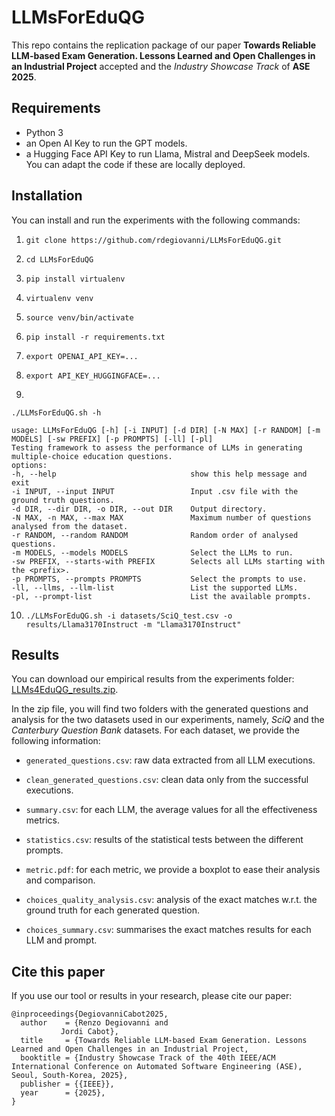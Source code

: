 # LLMsForEduQG

This repo contains the replication package of our paper **Towards Reliable LLM-based Exam Generation. Lessons Learned and Open Challenges in an Industrial Project** 
accepted and the *Industry Showcase Track* of **ASE 2025**.

## Requirements
- Python 3
- an Open AI Key to run the GPT models.
- a Hugging Face API Key to run Llama, Mistral and DeepSeek models. You can adapt the code if these are locally deployed.


## Installation
You can install and run the experiments with the following commands:

1. `git clone https://github.com/rdegiovanni/LLMsForEduQG.git`

2. `cd LLMsForEduQG`

3. `pip install virtualenv`

4. `virtualenv venv`

5. `source venv/bin/activate`

6. `pip install -r requirements.txt`

7. `export OPENAI_API_KEY=...`

8. `export API_KEY_HUGGINGFACE=...`

9.
```
./LLMsForEduQG.sh -h

usage: LLMsForEduQG [-h] [-i INPUT] [-d DIR] [-N MAX] [-r RANDOM] [-m MODELS] [-sw PREFIX] [-p PROMPTS] [-ll] [-pl]
Testing framework to assess the performance of LLMs in generating multiple-choice education questions.
options:
-h, --help 								show this help message and exit
-i INPUT, --input INPUT 				Input .csv file with the ground truth questions.
-d DIR, --dir DIR, -o DIR, --out DIR	Output directory.
-N MAX, -n MAX, --max MAX				Maximum number of questions analysed from the dataset.
-r RANDOM, --random RANDOM				Random order of analysed questions.
-m MODELS, --models MODELS				Select the LLMs to run.
-sw PREFIX, --starts-with PREFIX		Selects all LLMs starting with the <prefix>.
-p PROMPTS, --prompts PROMPTS			Select the prompts to use.
-ll, --llms, --llm-list					List the supported LLMs.
-pl, --prompt-list						List the available prompts.

```

10. `./LLMsForEduQG.sh -i datasets/SciQ_test.csv -o results/Llama3170Instruct -m "Llama3170Instruct"`



## Results
You can download our empirical results from the experiments folder: [LLMs4EduQG_results.zip](https://github.com/rdegiovanni/LLMsForEduQG/blob/main/experiments/LLMs4EduQG_results.zip).

In the zip file, you will find two folders with the generated questions and analysis for the two datasets used in our experiments, namely, *SciQ* and the *Canterbury Question Bank* datasets. For each dataset, we provide the following information:

* `generated_questions.csv`: raw data extracted from all LLM executions.

* `clean_generated_questions.csv`: clean data only from the successful executions.

* `summary.csv`: for each LLM, the average values for all the effectiveness metrics.

* `statistics.csv`: results of the statistical tests between the different prompts.

* `metric.pdf`: for each metric, we provide a boxplot to ease their analysis and comparison.

* `choices_quality_analysis.csv`: analysis of the exact matches w.r.t. the ground truth for each generated question.

* `choices_summary.csv`: summarises the exact matches results for each LLM and prompt.


## Cite this paper
If you use our tool or results in your research, please cite our paper:

	@inproceedings{DegiovanniCabot2025,
	  author    = {Renzo Degiovanni and
		       Jordi Cabot},
	  title     = {Towards Reliable LLM-based Exam Generation. Lessons Learned and Open Challenges in an Industrial Project,
	  booktitle = {Industry Showcase Track of the 40th IEEE/ACM International Conference on Automated Software Engineering (ASE), Seoul, South-Korea, 2025},
	  publisher = {{IEEE}},
	  year      = {2025},
	}


